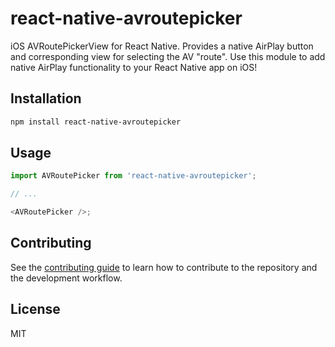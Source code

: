 # react-native-avroutepicker

iOS AVRoutePickerView for React Native. Provides a native AirPlay button and corresponding view for selecting the AV "route". Use this module to add native AirPlay functionality to your React Native app on iOS!

## Installation

```sh
npm install react-native-avroutepicker
```

## Usage

```js
import AVRoutePicker from 'react-native-avroutepicker';

// ...

<AVRoutePicker />;
```

## Contributing

See the [contributing guide](CONTRIBUTING.md) to learn how to contribute to the repository and the development workflow.

## License

MIT

